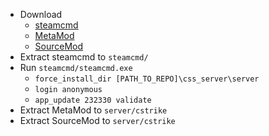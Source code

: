 - Download
    - [steamcmd](https://steamcdn-a.akamaihd.net/client/installer/steamcmd.zip)
    - [MetaMod](https://www.sourcemm.net/downloads.php?branch=stable)
    - [SourceMod](https://www.sourcemod.net/downloads.php?branch=stable)
- Extract steamcmd to `steamcmd/`
- Run `steamcmd/steamcmd.exe`
    - `force_install_dir [PATH_TO_REPO]\css_server\server`
    - `login anonymous`
    - `app_update 232330 validate`
- Extract MetaMod to `server/cstrike`
- Extract SourceMod to `server/cstrike`